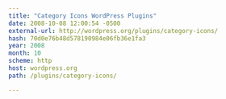 ```yaml
---
title: "Category Icons WordPress Plugins"
date: 2008-10-08 12:00:54 -0500
external-url: http://wordpress.org/plugins/category-icons/
hash: 70d0e76b48d578190984e06fb36e1fa3
year: 2008
month: 10
scheme: http
host: wordpress.org
path: /plugins/category-icons/

---
```



